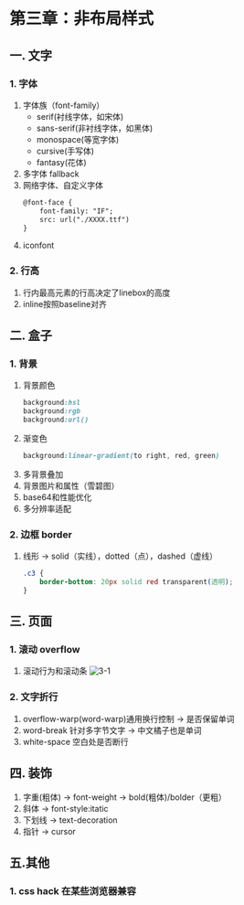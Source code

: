# 第三章：非布局样式

## 一. 文字
### 1. 字体
1. 字体族（font-family） 
	* serif(衬线字体，如宋体) 
	* sans-serif(非衬线字体，如黑体) 
	* monospace(等宽字体) 
	* cursive(手写体) 
	* fantasy(花体)
2. 多字体 fallback
3. 网络字体、自定义字体
	```html
	@font-face {
		font-family: "IF";
		src: url("./XXXX.ttf")
	}
	```
4. iconfont

### 2. 行高
1. 行内最高元素的行高决定了linebox的高度
2. inline按照baseline对齐

## 二. 盒子
### 1. 背景
1. 背景颜色
	```css
	background:hsl
	background:rgb
	background:url()
	```
2. 渐变色
	```css
	background:linear-gradient(to right, red, green)
	```
3. 多背景叠加
4. 背景图片和属性（雪碧图）
5. base64和性能优化
6. 多分辨率适配

### 2. 边框 border
1. 线形 -> solid（实线），dotted（点），dashed（虚线）
	```css
	.c3 {
		border-bottom: 20px solid red transparent(透明);
	}
	```

## 三. 页面

### 1. 滚动 overflow

1. 滚动行为和滚动条
	![3-1](https://s2.ax1x.com/2020/03/04/3Iy7rT.png)

### 2. 文字折行
1. overflow-warp(word-warp)通用换行控制 -> 是否保留单词
2. word-break 针对多字节文字 -> 中文橘子也是单词
3. white-space 空白处是否断行

## 四. 装饰
1. 字重(粗体) -> font-weight -> bold(粗体)/bolder（更粗）
2. 斜体 -> font-style:itatic
3. 下划线 -> text-decoration
4. 指针 -> cursor

## 五.其他
### 1. css hack 在某些浏览器兼容
<comment/>
